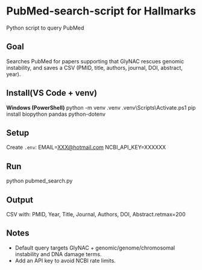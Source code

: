 # PubMed-search-script for Hallmarks
Python script to query PubMed

## Goal
Searches PubMed for papers supporting that GlyNAC rescues genomic instability, and saves a CSV (PMID, title, authors, journal, DOI, abstract, year).

## Install(VS Code + venv)
**Windows (PowerShell)**
python -m venv .venv
.venv\Scripts\Activate.ps1
pip install biopython pandas python-dotenv


## Setup
Create `.env`:
EMAIL=XXX@hotmail.com
NCBI_API_KEY=XXXXXX

## Run
python pubmed_search.py

## Output
CSV with: PMID, Year, Title, Journal, Authors, DOI, Abstract.retmax=200

## Notes
- Default query targets GlyNAC + genomic/genome/chromosomal instability and DNA damage terms.
- Add an API key to avoid NCBI rate limits.
